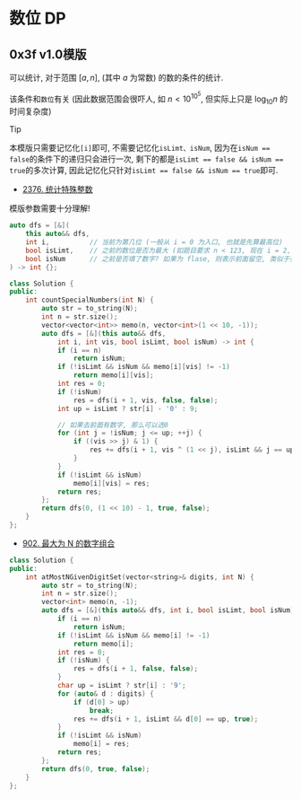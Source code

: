 # 数位 DP
## 0x3f v1.0模版

可以统计, 对于范围 $[a , n]$, (其中 $a$ 为常数) 的数的条件的统计.

该条件和`数位`有关 (因此数据范围会很吓人, 如 $n < 10^{10^5}$, 但实际上只是 $\log_{10}{n}$ 的时间复杂度)

> [!TIP]
> 本模版只需要记忆化`[i]`即可, 不需要记忆化`isLimt、isNum`, 因为在`isNum == false`的条件下的递归只会进行一次, 剩下的都是`isLimt == false && isNum == true`的多次计算, 因此记忆化只针对`isLimt == false && isNum == true`即可.

- [2376. 统计特殊整数](https://leetcode.cn/problems/count-special-integers/)

模版参数需要十分理解!

```C++
auto dfs = [&](
    this auto&& dfs, 
    int i,          // 当前为第几位 (一般从 i = 0 为入口, 也就是先算最高位)
    bool isLimt,    // 之前的数位是否为最大 (如题目要求 n < 123, 现在 i = 2, isLimt = ture, 那么当前位就不能超过`3`, 这相当于前面已经是`12`了)
    bool isNum      // 之前是否填了数字? 如果为 flase, 则表示前面留空, 类似于表示前面全部填零(前导零)
) -> int {};
```


```C++
class Solution {
public:
    int countSpecialNumbers(int N) {
        auto str = to_string(N);
        int n = str.size();
        vector<vector<int>> memo(n, vector<int>(1 << 10, -1));
        auto dfs = [&](this auto&& dfs, 
            int i, int vis, bool isLimt, bool isNum) -> int {
            if (i == n)
                return isNum;
            if (!isLimt && isNum && memo[i][vis] != -1)
                return memo[i][vis];
            int res = 0;
            if (!isNum)
                res = dfs(i + 1, vis, false, false);
            int up = isLimt ? str[i] - '0' : 9;

            // 如果去前面有数字, 那么可以选0
            for (int j = !isNum; j <= up; ++j) {
                if ((vis >> j) & 1) {
                    res += dfs(i + 1, vis ^ (1 << j), isLimt && j == up, true);
                }
            }
            if (!isLimt && isNum)
                memo[i][vis] = res;
            return res;
        };
        return dfs(0, (1 << 10) - 1, true, false);
    }
};
```

- [902. 最大为 N 的数字组合](https://leetcode.cn/problems/numbers-at-most-n-given-digit-set/)
 
```C++
class Solution {
public:
    int atMostNGivenDigitSet(vector<string>& digits, int N) {
        auto str = to_string(N);
        int n = str.size();
        vector<int> memo(n, -1);
        auto dfs = [&](this auto&& dfs, int i, bool isLimt, bool isNum) -> int {
            if (i == n)
                return isNum;
            if (!isLimt && isNum && memo[i] != -1)
                return memo[i];
            int res = 0;
            if (!isNum) {
                res = dfs(i + 1, false, false);
            }
            char up = isLimt ? str[i] : '9';
            for (auto& d : digits) {
                if (d[0] > up)
                    break;
                res += dfs(i + 1, isLimt && d[0] == up, true);
            }
            if (!isLimt && isNum)
                memo[i] = res;
            return res;
        };
        return dfs(0, true, false);
    }
};
```
